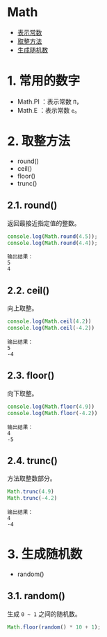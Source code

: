 # Math

- [表示常数](#1-表示常数)
- [取整方法](#2-取整方法)
- [生成随机数](#3-生成随机数)

# 1. 常用的数字
- Math.PI ：表示常数 `Π`，
- Math.E ：表示常数 `e`。


# 2. 取整方法
- round()
- ceil()
- floor()
- trunc()

## 2.1. round()
返回最接近指定值的整数。

```js
console.log(Math.round(4.5)); 
console.log(Math.round(4.4)); 
```
```
输出结果：
5
4
```

## 2.2. ceil()
向上取整。

```js
console.log(Math.ceil(4.2))
console.log(Math.ceil(-4.2))
```
```
输出结果：
5
-4
```

## 2.3. floor()
向下取整。

```js
console.log(Math.floor(4.9)) 
console.log(Math.floor(-4.2))
```
```
输出结果：
4
-5
```

## 2.4. trunc()
方法取整数部分。

```js
Math.trunc(4.9) 
Math.trunc(-4.2) 
```
```
输出结果：
4
-4
```

# 3. 生成随机数
- random()

## 3.1. random()
生成 `0 ~ 1` 之间的随机数。

```js
Math.floor(random() * 10 + 1);
```